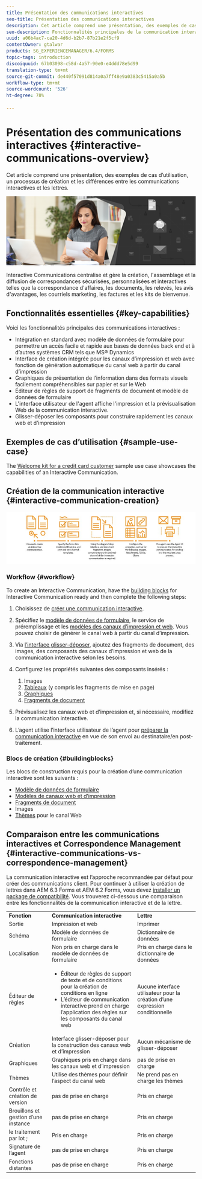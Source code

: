 ```yaml
---
title: Présentation des communications interactives
seo-title: Présentation des communications interactives
description: Cet article comprend une présentation, des exemples de cas d’utilisation, un processus de création et les différences entre les communications interactives et les lettres.
seo-description: Fonctionnalités principales de la communication interactive, exemples de cas d’utilisation, processus de création et différences entre la communication interactive et Correspondence Management
uuid: a06b4ac7-ca20-4d6d-b2b7-87b21e2f5cf9
contentOwner: gtalwar
products: SG_EXPERIENCEMANAGER/6.4/FORMS
topic-tags: introduction
discoiquuid: 67b03098-c58d-4a57-90e0-e4ddd78e5d99
translation-type: tm+mt
source-git-commit: de440f57091d814a0a7ff48e9a0383c5415a0a5b
workflow-type: tm+mt
source-wordcount: '526'
ht-degree: 78%

---
```



# Présentation des communications interactives {#interactive-communications-overview}

Cet article comprend une présentation, des exemples de cas d’utilisation, un processus de création et les différences entre les communications interactives et les lettres.

![](do-not-localize/correspondence-management.png)

Interactive Communications centralise et gère la création, l&#39;assemblage et la diffusion de correspondances sécurisées, personnalisées et interactives telles que la correspondance d&#39;affaires, les documents, les relevés, les avis d&#39;avantages, les courriels marketing, les factures et les kits de bienvenue.

## Fonctionnalités essentielles {#key-capabilities}

Voici les fonctionnalités principales des communications interactives :

* Intégration en standard avec modèle de données de formulaire pour permettre un accès facile et rapide aux bases de données back end et à d’autres systèmes CRM tels que MS® Dynamics
* Interface de création intégrée pour les canaux d’impression et web avec fonction de génération automatique du canal web à partir du canal d’impression
* Graphiques de présentation de l’information dans des formats visuels facilement compréhensibles sur papier et sur le Web
* Éditeur de règles de support de fragments de document et modèle de données de formulaire
* L&#39;interface utilisateur de l&#39;agent affiche l&#39;impression et la prévisualisation Web de la communication interactive.
* Glisser-déposer les composants pour construire rapidement les canaux web et d’impression

## Exemples de cas d’utilisation {#sample-use-case}

The [Welcome kit for a credit card customer](/help/forms/using/finance-reference-site-walkthrough.md#credit-card-application-walkthrough) sample use case showcases the capabilities of an Interactive Communication.

## Création de la communication interactive  {#interactive-communication-creation}

![interactive_communication-01](assets/interactive_communication-01.jpg)

### Workflow {#workflow}

To create an Interactive Communication, have the [building blocks](#buildingblocks) for Interactive Communication ready and then complete the following steps:

1. Choisissez de [créer une communication interactive](/help/forms/using/create-interactive-communication.md).

1. Spécifiez le [modèle de données de formulaire](/help/forms/using/data-integration.md), le service de préremplissage et les [modèles des canaux d’impression et web](/help/forms/using/web-channel-print-channel.md). Vous pouvez choisir de générer le canal web à partir du canal d’impression.

1. Via [l’interface glisser-déposer](/help/forms/using/introduction-interactive-communication-authoring.md), ajoutez des fragments de document, des images, des composants des canaux d’impression et web de la communication interactive selon les besoins.
1. Configurez les propriétés suivantes des composants insérés :

   1. Images
   1. [Tableaux](/help/forms/using/create-interactive-communication.md#tables) (y compris les fragments de mise en page)
   1. [Graphiques](/help/forms/using/chart-component-interactive-communications.md)
   1. [Fragments de document](/help/forms/using/create-interactive-communication.md#document-fragment-properties)

1. Prévisualisez les canaux web et d’impression et, si nécessaire, modifiez la communication interactive.
1. L’agent utilise l’interface utilisateur de l’agent pour [préparer la communication interactive](/help/forms/using/prepare-send-interactive-communication.md) en vue de son envoi au destinataire/en post-traitement.

### Blocs de création {#buildingblocks}

Les blocs de construction requis pour la création d’une communication interactive sont les suivants :

* [Modèle de données de formulaire](/help/forms/using/data-integration.md)
* [Modèles de canaux web et d’impression](/help/forms/using/web-channel-print-channel.md)
* [Fragments de document](/help/forms/using/document-fragments.md)
* Images
* [Thèmes](/help/forms/using/themes.md) pour le canal Web

## Comparaison entre les communications interactives et Correspondence Management {#interactive-communications-vs-correspondence-management}

La communication interactive est l’approche recommandée par défaut pour créer des communications client. Pour continuer à utiliser la création de lettres dans AEM 6.3 Forms et AEM 6.2 Forms, vous devez [installer un package de compatibilité](/help/forms/using/compatibility-package.md). Vous trouverez ci-dessous une comparaison entre les fonctionnalités de la communication interactive et de la lettre.

<table> 
 <tbody>
  <tr>
   <td><strong>Fonction</strong></td> 
   <td><strong>Communication interactive</strong></td> 
   <td><strong>Lettre</strong></td> 
  </tr>
  <tr>
   <td>Sortie</td> 
   <td>Impression et web</td> 
   <td>Imprimer</td> 
  </tr>
  <tr>
   <td>Schéma</td> 
   <td>Modèle de données de formulaire </td> 
   <td>Dictionnaire de données </td> 
  </tr>
  <tr>
   <td>Localisation</td> 
   <td>Non pris en charge dans le modèle de données de formulaire</td> 
   <td>Pris en charge dans le dictionnaire de données</td> 
  </tr>
  <tr>
   <td>Éditeur de règles</td> 
   <td>
    <ul> 
     <li>Éditeur de règles de support de texte et de conditions pour la création de conditions en ligne</li> 
     <li>L’éditeur de communication interactive prend en charge l’application des règles sur les composants du canal web</li> 
    </ul> </td> 
   <td>Aucune interface utilisateur pour la création d’une expression conditionnelle</td> 
  </tr>
  <tr>
   <td>Création  </td> 
   <td>Interface glisser-déposer pour la construction des canaux web et d’impression</td> 
   <td>Aucun mécanisme de glisser-déposer </td> 
  </tr>
  <tr>
   <td>Graphiques</td> 
   <td>Graphiques pris en charge dans les canaux web et d’impression</td> 
   <td>pas de prise en charge</td> 
  </tr>
  <tr>
   <td>Thèmes</td> 
   <td>Utilise des thèmes pour définir l’aspect du canal web</td> 
   <td>Ne prend pas en charge les thèmes</td> 
  </tr>
  <tr>
   <td>Contrôle et création de version</td> 
   <td>pas de prise en charge</td> 
   <td>Pris en charge</td> 
  </tr>
  <tr>
   <td>Brouillons et gestion d’une instance</td> 
   <td>pas de prise en charge</td> 
   <td>Pris en charge</td> 
  </tr>
  <tr>
   <td>le traitement par lot ;</td> 
   <td>Pris en charge </td> 
   <td>Pris en charge</td> 
  </tr>
  <tr>
   <td>Signature de l’agent</td> 
   <td>pas de prise en charge</td> 
   <td>Pris en charge</td> 
  </tr>
  <tr>
   <td>Fonctions distantes</td> 
   <td>pas de prise en charge</td> 
   <td>Pris en charge</td> 
  </tr>
 </tbody>
</table>

